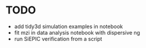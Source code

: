 # TODO

- add tidy3d simulation examples in notebook
- fit mzi in data analysis notebook with dispersive ng
- run SiEPIC verification from a script
